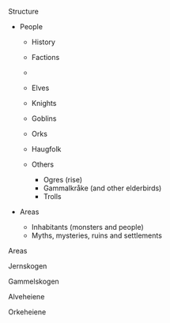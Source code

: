 Structure

* People
  * History
  * Factions
  * 



  * Elves
  * Knights
  * Goblins
  * Orks
  * Haugfolk
  * Others
    * Ogres (rise)
    * Gammalkråke (and other elderbirds)
    * Trolls

* Areas
  * Inhabitants (monsters and people)
  * Myths, mysteries, ruins and settlements


Areas 

Jernskogen

Gammelskogen

Alveheiene

Orkeheiene

